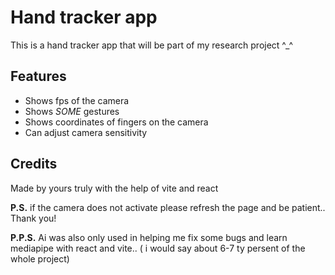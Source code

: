 # Hand tracker app
This is a hand tracker app that will be part of my research project ^_^


## Features
- Shows fps of the camera
- Shows *SOME* gestures
- Shows coordinates of fingers on the camera
- Can adjust camera sensitivity


## Credits
Made by yours truly with the help of vite and react

**P.S.** if the camera does not activate please refresh the page and be patient.. Thank you!

**P.P.S.** Ai was also only used in helping me fix some bugs and learn mediapipe with react and vite.. ( i would say about 6-7 ty persent of the whole project) 
